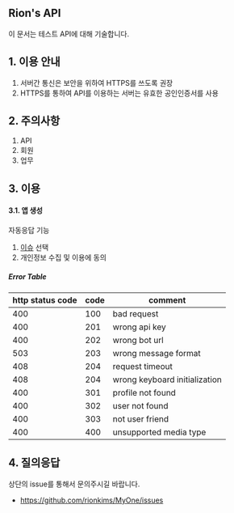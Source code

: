 ## Rion's API
이 문서는 테스트 API에 대해 기술합니다.
 
## 1. 이용 안내

 1. 서버간 통신은 보안을 위하여 HTTPS를 쓰도록 권장<br/>
 1. HTTPS를 통하여 API를 이용하는 서버는 유효한 공인인증서를 사용<br/>
 
## 2. 주의사항

 1. API 
 2. 회원
 3. 업무
 
## 3. 이용
#### 3.1. 앱 생성
자동응답 기능

1. [이슈](https://github.com/rionkims/MyOne/issues) 선택
2. 개인정보 수집 및 이용에 동의

##### Error Table

| http status code | code |  comment |
| ---------------- | ---- |  ------- |
| 400 | 100 | bad request |
| 400 | 201 | wrong api key |
| 400 | 202 | wrong bot url |
| 503 | 203 | wrong message format |
| 408 | 204 | request timeout |
| 408 | 204 | wrong keyboard initialization |
| 400 | 301 | profile not found |
| 400 | 302 | user not found |
| 400 | 303 | not user friend |
| 400 | 400 | unsupported media type |



## 4. 질의응답
상단의 issue를 통해서 문의주시길 바랍니다.
- https://github.com/rionkims/MyOne/issues
